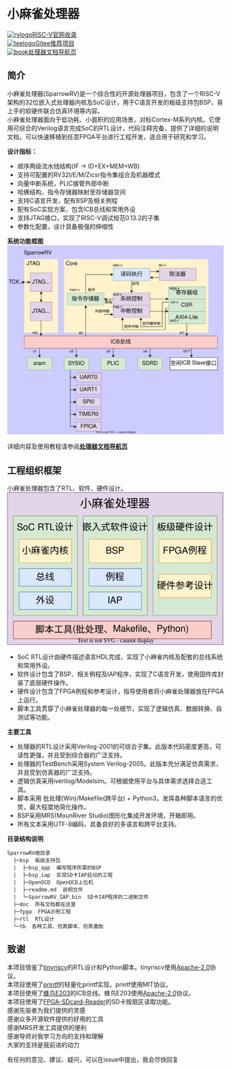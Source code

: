 # 小麻雀处理器
[![rvlogo](/doc/图库/Readme/rvlogo.bmp)RISC-V官网收录](https://riscv.org/exchange/?_sf_s=sparrowrv)  
[![teelogo](/doc/图库/Readme/giteetj.bmp)Gitee推荐项目](https://gitee.com/explore/risc-v)  
[![book](/doc/图库/Readme/book.png)处理器文档导航页](/doc/文档导航.md)  


## 简介
小麻雀处理器(SparrowRV)是一个综合性的开源处理器项目，包含了一个RISC-V架构的32位嵌入式处理器内核及SoC设计，用于C语言开发的板级支持包BSP，易上手的软硬件联合仿真环境等内容。  
小麻雀处理器面向于低功耗、小面积的应用场景，对标Cortex-M系列内核。它使用可综合的Verilog语言完成SoC的RTL设计，代码注释完备，提供了详细的说明文档，可以快速移植到任意FPGA平台进行工程开发，适合用于研究和学习。  

**设计指标：**  
- 顺序两级流水线结构(IF -> ID+EX+MEM+WB)  
- 支持可配置的RV32I/E/M/Zicsr指令集组合及机器模式  
- 向量中断系统，PLIC接管外部中断  
- 哈佛结构，指令存储器映射至存储器空间  
- 支持C语言开发，配有BSP及相关例程  
- 配有SoC实现方案，包含ICB总线和常用外设  
- 支持JTAG接口，实现了RISC-V调试规范0.13.2的子集  
- 参数化配置，设计具备极强的伸缩性  

**系统功能框图**  
![soc架构](/doc/图库/Readme/soc架构.svg)  

详细内容及使用教程请参阅[**处理器文档导航页**](/doc/文档导航.md)    

## 工程组织框架
小麻雀处理器包含了RTL、软件、硬件设计。  
![组织框架](/doc/图库/Readme/工程结构.svg)  
- SoC RTL设计由硬件描述语言HDL完成，实现了小麻雀内核及配套的总线系统和常用外设。  
- 软件设计包含了BSP、相关例程及IAP程序，实现了C语言开发，使用固件库封装了底层硬件操作。  
- 硬件设计包含了FPGA例程和参考设计，指导使用者将小麻雀处理器放在FPGA上运行。  
- 脚本工具贯穿了小麻雀处理器的每一处细节，实现了逻辑仿真、数据转换、自测试等功能。  


**主要工具**  
- 处理器的RTL设计采用Verilog-2001的可综合子集。此版本代码密度更高，可读性更强，并且受到综合器的广泛支持。  
- 处理器的TestBench采用System Verilog-2005。此版本充分满足仿真需求，并且受到仿真器的广泛支持。  
- 逻辑仿真采用iverilog/Modelsim。可根据使用平台与具体需求选择合适工具。  
- 脚本采用 批处理(Win)/Makefile(跨平台) + Python3。发挥各种脚本语言的优势，最大程度地简化操作。  
- BSP采用MRS(MounRiver Studio)图形化集成开发环境，开箱即用。  
- 所有文本采用UTF-8编码，具备良好的多语言和跨平台支持。  

**目录结构说明**  
```
SparrowRV根目录
  ├─bsp  板级支持包
  |  ├─bsp_app  编写程序所需的BSP
  |  ├─bsp_iap  实现SD卡IAP启动的工程
  |  ├─OpenOCD  OpenOCD上位机
  |  ├─readme.md  说明文件
  |  └─SparrowRV_IAP.bin  SD卡IAP程序的二进制文件
  ├─doc  所有文档都在这里
  ├─fpga  FPGA示例工程
  ├─rtl  RTL设计
  └─tb  各种工具、仿真脚本、仿真激励
```

## 致谢
本项目借鉴了[tinyriscv](https://gitee.com/liangkangnan/tinyriscv)的RTL设计和Python脚本。tinyriscv使用[Apache-2.0](http://www.apache.org/licenses/LICENSE-2.0)协议。  
本项目使用了[printf](https://github.com/mpaland/printf)的轻量化printf实现。printf使用MIT协议。  
本项目使用了[蜂鸟E203](https://gitee.com/riscv-mcu/e203_hbirdv2)的ICB总线。蜂鸟E203使用[Apache-2.0](http://www.apache.org/licenses/LICENSE-2.0)协议。  
本项目使用了[FPGA-SDcard-Reader](https://github.com/WangXuan95/FPGA-SDcard-Reader)的SD卡按扇区读取功能。  
感谢先驱者为我们提供的灵感  
感谢众多开源软件提供的好用的工具  
感谢MRS开发工具提供的便利   
感谢导师对我学习方向的支持和理解  
大家的支持是我前进的动力  

有任何的意见、建议、疑问，可以在issue中提出，我会尽快回复  

